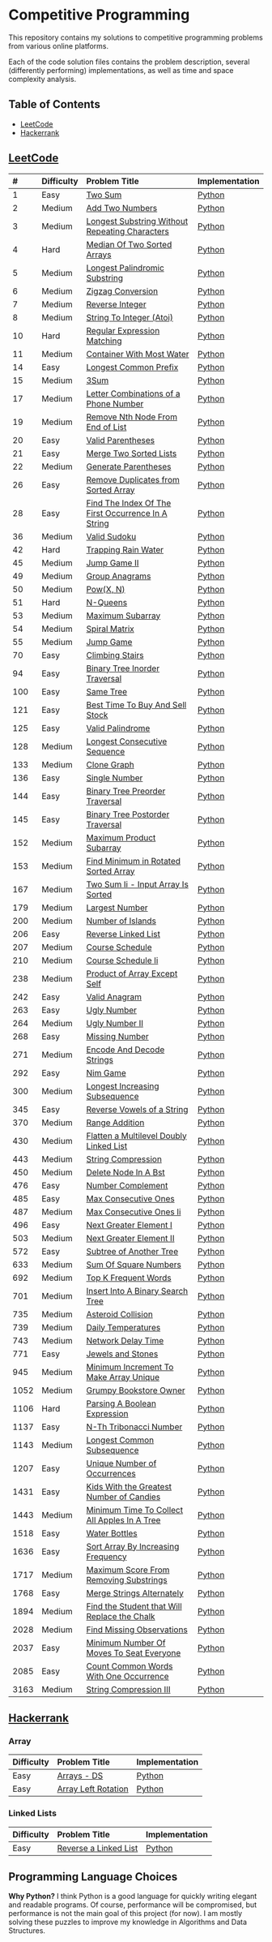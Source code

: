 # Competitive Programming

This repository contains my solutions to competitive programming problems from various online platforms.

Each of the code solution files contains the problem description, several (differently performing) implementations, as well as time and space complexity analysis.


## Table of Contents

- [LeetCode](#leetcode)
- [Hackerrank](#hackerrank)


## [LeetCode](https://leetcode.com)

| # | Difficulty | Problem Title | Implementation |
|:--|:-----------|:--------------|:---------------|
| 1 | Easy | [Two Sum](https://leetcode.com/problems/two-sum/) | [Python](./leetcode/0001-two-sum/two_sum.py) |
| 2 | Medium | [Add Two Numbers](https://leetcode.com/problems/add-two-numbers/) | [Python](./leetcode/0002-add-two-numbers/add_two_numbers.py) |
| 3 | Medium | [Longest Substring Without Repeating Characters](https://leetcode.com/problems/longest-substring-without-repeating-characters/) | [Python](./leetcode/0003-longest-substring-without-repeating-characters/longest_substring_without_repeating_characters.py) |
| 4 | Hard | [Median Of Two Sorted Arrays](https://leetcode.com/problems/median-of-two-sorted-arrays/) | [Python](./leetcode/0004-median-of-two-sorted-arrays/median_of_two_sorted_arrays.py) |
| 5 | Medium | [Longest Palindromic Substring](https://leetcode.com/problems/longest-palindromic-substring/) | [Python](./leetcode/0005-longest-palindromic-substring/longest_palindromic_substring.py) |
| 6 | Medium | [Zigzag Conversion](https://leetcode.com/problems/zigzag-conversion/) | [Python](./leetcode/0006-zigzag-conversion/zigzag_conversion.py) |
| 7 | Medium | [Reverse Integer](https://leetcode.com/problems/reverse-integer/) | [Python](./leetcode/0007-reverse-integer/reverse_integer.py) |
| 8 | Medium | [String To Integer (Atoi)](https://leetcode.com/problems/string-to-integer-atoi/) | [Python](./leetcode/0008-string-to-integer-atoi/string_to_integer_atoi.py) |
| 10 | Hard | [Regular Expression Matching](https://leetcode.com/problems/regular-expression-matching) | [Python](./leetcode/0010-regular-expression-matching/regular_expression_matching.py) |
| 11 | Medium | [Container With Most Water](https://leetcode.com/problems/container-with-most-water/) | [Python](./leetcode/0011-container-with-most-water/container_with_most_water.py) |
| 14 | Easy | [Longest Common Prefix](https://leetcode.com/problems/longest-common-prefix/) | [Python](./leetcode/0014-longest-common-prefix/longest_common_prefix.py) |
| 15 | Medium | [3Sum](https://leetcode.com/problems/3sum/) | [Python](./leetcode/0015-3sum/3sum.py) |
| 17 | Medium | [Letter Combinations of a Phone Number](https://leetcode.com/problems/letter-combinations-of-a-phone-number) | [Python](./leetcode/0017-letter-combinations-of-a-phone-number/letter_combinations_of_a_phone_number.py) |
| 19 | Medium | [Remove Nth Node From End of List](https://leetcode.com/problems/remove-nth-node-from-end-of-list) | [Python](./leetcode/0019-remove-nth-node-from-end-of-list/remove_nth_node_from_end_of_list.py) |
| 20 | Easy | [Valid Parentheses](https://leetcode.com/problems/valid-parentheses/) | [Python](./leetcode/0020-valid-parentheses/valid_parentheses.py) |
| 21 | Easy | [Merge Two Sorted Lists](https://leetcode.com/problems/merge-two-sorted-lists/) | [Python](./leetcode/0021-merge-two-sorted-lists/merge_two_sorted_lists.py) |
| 22 | Medium | [Generate Parentheses](https://leetcode.com/problems/generate-parentheses/) | [Python](./leetcode/0022-generate-parentheses/generate_parentheses.py) |
| 26 | Easy | [Remove Duplicates from Sorted Array](https://leetcode.com/problems/remove-duplicates-from-sorted-array) | [Python](./leetcode/0026-remove-duplicates-from-sorted-array/remove_duplicates_from_sorted_array.py) |
| 28 | Easy | [Find The Index Of The First Occurrence In A String](https://leetcode.com/problems/find-the-index-of-the-first-occurrence-in-a-string/) | [Python](./leetcode/0028-find-the-index-of-the-first-occurrence-in-a-string/find_the_index_of_the_first_occurrence_in_a_string.py) |
| 36 | Medium | [Valid Sudoku](https://leetcode.com/problems/valid-sudoku) | [Python](./leetcode/0036-valid-sudoku/valid_sudoku.py) |
| 42 | Hard | [Trapping Rain Water](https://leetcode.com/problems/trapping-rain-water) | [Python](./leetcode/0042-trapping-rain-water/trapping_rain_water.py) |
| 45 | Medium | [Jump Game II](https://leetcode.com/problems/jump-game-ii/) | [Python](./leetcode/0045-jump-game-ii/jump_game_ii.py) |
| 49 | Medium | [Group Anagrams](https://leetcode.com/problems/group-anagrams) | [Python](./leetcode/0049-group-anagrams/group_anagrams.py) |
| 50 | Medium | [Pow(X, N)](https://leetcode.com/problems/powx-n/) | [Python](./leetcode/0050-powx-n/powx_n.py) |
| 51 | Hard | [N-Queens](https://leetcode.com/problems/n-queens/) | [Python](./leetcode/0051-n-queens/n_queens.py) |
| 53 | Medium | [Maximum Subarray](https://leetcode.com/problems/maximum-subarray/) | [Python](./leetcode/0053-maximum-subarray/maximum_subarray.py) |
| 54 | Medium | [Spiral Matrix](https://leetcode.com/problems/spiral-matrix) | [Python](./leetcode/0054-spiral-matrix/spiral_matrix.py) |
| 55 | Medium | [Jump Game](https://leetcode.com/problems/jump-game) | [Python](./leetcode/0055-jump-game/jump_game.py) |
| 70 | Easy | [Climbing Stairs](https://leetcode.com/problems/climbing-stairs/) | [Python](./leetcode/0070-climbing-stairs/climbing_stairs.py) |
| 94 | Easy | [Binary Tree Inorder Traversal](https://leetcode.com/problems/binary-tree-inorder-traversal/) | [Python](./leetcode/0094-binary-tree-inorder-traversal/binary_tree_inorder_traversal.py) |
| 100 | Easy | [Same Tree](https://leetcode.com/problems/same-tree) | [Python](./leetcode/0100-same-tree/same_tree.py) |
| 121 | Easy | [Best Time To Buy And Sell Stock](https://leetcode.com/problems/best-time-to-buy-and-sell-stock/) | [Python](./leetcode/0121-best-time-to-buy-and-sell-stock/best_time_to_buy_and_sell_stock.py) |
| 125 | Easy | [Valid Palindrome](https://leetcode.com/problems/valid-palindrome/) | [Python](./leetcode/0125-valid-palindrome/valid_palindrome.py) |
| 128 | Medium | [Longest Consecutive Sequence](https://leetcode.com/problems/longest-consecutive-sequence) | [Python](./leetcode/0128-longest-consecutive-sequence/longest_consecutive_sequence.py) |
| 133 | Medium | [Clone Graph](https://leetcode.com/problems/clone-graph) | [Python](./leetcode/0133-clone-graph/clone_graph.py) |
| 136 | Easy | [Single Number](https://leetcode.com/problems/single-number) | [Python](./leetcode/0136-single-number/single_number.py) |
| 144 | Easy | [Binary Tree Preorder Traversal](https://leetcode.com/problems/binary-tree-preorder-traversal/) | [Python](./leetcode/0144-binary-tree-preorder-traversal/binary_tree_preorder_traversal.py) |
| 145 | Easy | [Binary Tree Postorder Traversal](https://leetcode.com/problems/binary-tree-postorder-traversal/) | [Python](./leetcode/0145-binary-tree-postorder-traversal/binary_tree_postorder_traversal.py) |
| 152 | Medium | [Maximum Product Subarray](https://leetcode.com/problems/maximum-product-subarray) | [Python](./leetcode/0152-maximum-product-subarray/maximum_product_subarray.py) |
| 153 | Medium | [Find Minimum in Rotated Sorted Array](https://leetcode.com/problems/find-minimum-in-rotated-sorted-array) | [Python](./leetcode/0153-find-minimum-in-rotated-sorted-array/find_minimum_in_rotated_sorted_array.py) |
| 167 | Medium | [Two Sum Ii - Input Array Is Sorted](https://leetcode.com/problems/two-sum-ii-input-array-is-sorted/) | [Python](./leetcode/0167-two-sum-ii-input-array-is-sorted/two_sum_ii_input_array_is_sorted.py) |
| 179 | Medium | [Largest Number](https://leetcode.com/problems/largest-number/) | [Python](./leetcode/0179-largest-number/largest_number.py) |
| 200 | Medium | [Number of Islands](https://leetcode.com/problems/number-of-islands) | [Python](./leetcode/0200-number-of-islands/number_of_islands.py) |
| 206 | Easy | [Reverse Linked List](https://leetcode.com/problems/reverse-linked-list) | [Python](./leetcode/0206-reverse-linked-list/reverse_linked_list.py) |
| 207 | Medium | [Course Schedule](https://leetcode.com/problems/course-schedule/) | [Python](./leetcode/0207-course-schedule/course_schedule.py) |
| 210 | Medium | [Course Schedule Ii](https://leetcode.com/problems/course-schedule-ii/) | [Python](./leetcode/0210-course-schedule-ii/course_schedule_ii.py) |
| 238 | Medium | [Product of Array Except Self](https://leetcode.com/problems/product-of-array-except-self) | [Python](./leetcode/0238-product-of-array-except-self/product_of_array_except_self.py) |
| 242 | Easy | [Valid Anagram](https://leetcode.com/problems/valid-anagram) | [Python](./leetcode/0242-valid-anagram/valid_anagram.py) |
| 263 | Easy | [Ugly Number](https://leetcode.com/problems/ugly-number) | [Python](./leetcode/0263-ugly-number/ugly_number.py) |
| 264 | Medium | [Ugly Number II](https://leetcode.com/problems/ugly-number-ii) | [Python](./leetcode/0264-ugly-number-ii/ugly_number_ii.py) |
| 268 | Easy | [Missing Number](https://leetcode.com/problems/missing-number) | [Python](./leetcode/0268-missing-number/missing_number.py) |
| 271 | Medium | [Encode And Decode Strings](https://leetcode.com/problems/encode-and-decode-strings/) | [Python](./leetcode/0271-encode-and-decode-strings/encode_and_decode_strings.py) |
| 292 | Easy | [Nim Game](https://leetcode.com/problems/nim-game/) | [Python](./leetcode/0292-nim-game/nim_game.py) |
| 300 | Medium | [Longest Increasing Subsequence](https://leetcode.com/problems/longest-increasing-subsequence) | [Python](./leetcode/0300-longest-increasing-subsequence/longest_increasing_subsequence.py) |
| 345 | Easy | [Reverse Vowels of a String](https://leetcode.com/problems/reverse-vowels-of-a-string) | [Python](./leetcode/0345-reverse-vowels-of-a-string/reverse_vowels_of_a_string.py) |
| 370 | Medium | [Range Addition](https://leetcode.com/problems/range-addition) | [Python](./leetcode/0370-range-addition/range_addition.py) |
| 430 | Medium | [Flatten a Multilevel Doubly Linked List](https://leetcode.com/problems/flatten-a-multilevel-doubly-linked-list) | [Python](./leetcode/0430-flatten-a-multilevel-doubly-linked-list/flatten_a_multilevel_doubly_linked_list.py) |
| 443 | Medium | [String Compression](https://leetcode.com/problems/string-compression) | [Python](./leetcode/0443-string-compression/string_compression.py) |
| 450 | Medium | [Delete Node In A Bst](https://leetcode.com/problems/delete-node-in-a-bst/) | [Python](./leetcode/0450-delete-node-in-a-bst/delete_node_in_a_bst.py) |
| 476 | Easy | [Number Complement](https://leetcode.com/problems/number-complement) | [Python](./leetcode/0476-number-complement/number_complement.py) |
| 485 | Easy | [Max Consecutive Ones](https://leetcode.com/problems/max-consecutive-ones) | [Python](./leetcode/0485-max-consecutive-ones/max_consecutive_ones.py) |
| 487 | Medium | [Max Consecutive Ones Ii](https://leetcode.com/problems/max-consecutive-ones-ii) | [Python](./leetcode/0487-max-consecutive-ones-ii/max_consecutive_ones_ii.py) |
| 496 | Easy | [Next Greater Element I](https://leetcode.com/problems/next-greater-element-i) | [Python](./leetcode/0496-next-greater-element-i/next_greater_element_i.py) |
| 503 | Medium | [Next Greater Element II](https://leetcode.com/problems/next-greater-element-ii) | [Python](./leetcode/0503-next-greater-element-ii/next_greater_element_ii.py) |
| 572 | Easy | [Subtree of Another Tree](https://leetcode.com/problems/subtree-of-another-tree) | [Python](./leetcode/0572-subtree-of-another-tree/subtree_of_another_tree.py) |
| 633 | Medium | [Sum Of Square Numbers](https://leetcode.com/problems/sum-of-square-numbers/) | [Python](./leetcode/0633-sum-of-square-numbers/sum_of_square_numbers.py) |
| 692 | Medium | [Top K Frequent Words](https://leetcode.com/problems/top-k-frequent-words/) | [Python](./leetcode/0692-top-k-frequent-words/top_k_frequent_words.py) |
| 701 | Medium | [Insert Into A Binary Search Tree](https://leetcode.com/problems/insert-into-a-binary-search-tree/) | [Python](./leetcode/0701-insert-into-a-binary-search-tree/insert_into_a_binary_search_tree.py) |
| 735 | Medium | [Asteroid Collision](https://leetcode.com/problems/asteroid-collision/) | [Python](./leetcode/0735-asteroid-collision/asteroid_collision.py) |
| 739 | Medium | [Daily Temperatures](https://leetcode.com/problems/daily-temperatures) | [Python](./leetcode/0739-daily-temperatures/daily_temperatures.py) |
| 743 | Medium | [Network Delay Time](https://leetcode.com/problems/network-delay-time/) | [Python](./leetcode/0743-network-delay-time/network_delay_time.py) |
| 771 | Easy | [Jewels and Stones](https://leetcode.com/problems/jewels-and-stones) | [Python](./leetcode/0771-jewels-and-stones/jewels_and_stones.py) |
| 945 | Medium | [Minimum Increment To Make Array Unique](https://leetcode.com/problems/minimum-increment-to-make-array-unique/) | [Python](./leetcode/0945-minimum-increment-to-make-array-unique/minimum_increment_to_make_array_unique.py) |
| 1052 | Medium | [Grumpy Bookstore Owner](https://leetcode.com/problems/grumpy-bookstore-owner/) | [Python](./leetcode/1052-grumpy-bookstore-owner/grumpy_bookstore_owner.py) |
| 1106 | Hard | [Parsing A Boolean Expression](https://leetcode.com/problems/parsing-a-boolean-expression) | [Python](./leetcode/1106-parsing-a-boolean-expression/parsing_a_boolean_expression.py) |
| 1137 | Easy | [N-Th Tribonacci Number](https://leetcode.com/problems/n-th-tribonacci-number/) | [Python](./leetcode/1137-n-th-tribonacci-number/n-th_tribonacci_number.py) |
| 1143 | Medium | [Longest Common Subsequence](https://leetcode.com/problems/longest-common-subsequence) | [Python](./leetcode/1143-longest-common-subsequence/longest_common_subsequence.py) |
| 1207 | Easy | [Unique Number of Occurrences](https://leetcode.com/problems/unique-number-of-occurrences) | [Python](./leetcode/1207-unique-number-of-occurrences/unique_number_of_occurrences.py) |
| 1431 | Easy | [Kids With the Greatest Number of Candies](https://leetcode.com/problems/kids-with-the-greatest-number-of-candies) | [Python](./leetcode/1431-kids-with-the-greatest-number-of-candies/kids_with_the_greatest_number_of_candies.py) |
| 1443 | Medium | [Minimum Time To Collect All Apples In A Tree](https://leetcode.com/problems/minimum-time-to-collect-all-apples-in-a-tree/) | [Python](./leetcode/1443-minimum-time-to-collect-all-apples-in-a-tree/minimum_time_to_collect_all_apples_in_a_tree.py) |
| 1518 | Easy | [Water Bottles](https://leetcode.com/problems/water-bottles/) | [Python](./leetcode/1518-water-bottles/water_bottles.py) |
| 1636 | Easy | [Sort Array By Increasing Frequency](https://leetcode.com/problems/sort-array-by-increasing-frequency/) | [Python](./leetcode/1636-sort-array-by-increasing-frequency/sort_array_by_increasing_frequency.py) |
| 1717 | Medium | [Maximum Score From Removing Substrings](https://leetcode.com/problems/maximum-score-from-removing-substrings/) | [Python](./leetcode/1717-maximum-score-from-removing-substrings/maximum_score_from_removing_substrings.py) |
| 1768 | Easy | [Merge Strings Alternately](https://leetcode.com/problems/merge-strings-alternately) | [Python](./leetcode/1768-merge-strings-alternately/merge_strings_alternately.py) |
| 1894 | Medium | [Find the Student that Will Replace the Chalk](https://leetcode.com/problems/find-the-student-that-will-replace-the-chalk) | [Python](./leetcode/1894-find-the-student-that-will-replace-the-chalk/find_the_student_that_will_replace_the_chalk.py) |
| 2028 | Medium | [Find Missing Observations](https://leetcode.com/problems/find-missing-observations) | [Python](./leetcode/2028-find-missing-observations/find_missing_observations.py) |
| 2037 | Easy | [Minimum Number Of Moves To Seat Everyone](https://leetcode.com/problems/minimum-number-of-moves-to-seat-everyone/) | [Python](./leetcode/2037-minimum-number-of-moves-to-seat-everyone/minimum_number_of_moves_to_seat_everyone.py) |
| 2085 | Easy | [Count Common Words With One Occurrence](https://leetcode.com/problems/count-common-words-with-one-occurrence/) | [Python](./leetcode/2085-count-common-words-with-one-occurrence/count_common_words_with_one_occurrence.py) |
| 3163 | Medium | [String Compression III](https://leetcode.com/problems/string-compression-iii) | [Python](./leetcode/3163-string-compression-iii/string_compression_iii.py) |


## [Hackerrank](https://www.hackerrank.com)

### Array

| Difficulty | Problem Title | Implementation |
|:-----------|:--------------|:---------------|
| Easy | [Arrays - DS](https://www.hackerrank.com/challenges/arrays-ds/problem) | [Python](./hackerrank/arrays-ds/arrays_ds.py) |
| Easy | [Array Left Rotation](https://www.hackerrank.com/challenges/array-left-rotation/problem) | [Python](./hackerrank/array-left-rotation/array_left_rotation.py) |

### Linked Lists

| Difficulty | Problem Title | Implementation |
|:-----------|:--------------|:---------------|
| Easy | [Reverse a Linked List](https://www.hackerrank.com/challenges/reverse-a-linked-list/problem) | [Python](./hackerrank/reverse-a-linked-list/reverse_a_linked_list.py) |


## Programming Language Choices

**Why Python?**
I think Python is a good language for quickly writing elegant and readable programs.
Of course, performance will be compromised, but performance is not the main goal of this project (for now).
I am mostly solving these puzzles to improve my knowledge in Algorithms and Data Structures.
